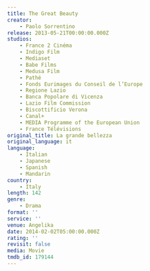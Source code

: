 ```yaml
---
title: The Great Beauty
creator:
    - Paolo Sorrentino
release: 2013-05-21T00:00:00.000Z
studios:
    - France 2 Cinéma
    - Indigo Film
    - Mediaset
    - Babe Films
    - Medusa Film
    - Pathé
    - Fonds Eurimages du Conseil de l’Europe
    - Regione Lazio
    - Banca Popolare di Vicenza
    - Lazio Film Commission
    - Biscottificio Verona
    - Canal+
    - MEDIA Programme of the European Union
    - France Télévisions
original_title: La grande bellezza
original_language: it
language:
    - Italian
    - Japanese
    - Spanish
    - Mandarin
country:
    - Italy
length: 142
genre:
    - Drama
format: ''
service: ''
venue: Angelika
date: 2014-02-02T05:00:00.000Z
rating: ''
revisit: false
media: Movie
tmdb_id: 179144
---
```



